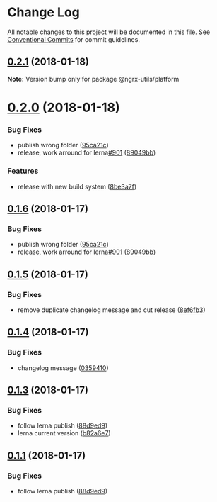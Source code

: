 # Change Log

All notable changes to this project will be documented in this file.
See [Conventional Commits](https://conventionalcommits.org) for commit guidelines.

<a name="0.2.1"></a>

## [0.2.1](https://github.com/ngrx-utils/ngrx-utils/compare/v0.2.0...v0.2.1) (2018-01-18)

**Note:** Version bump only for package @ngrx-utils/platform

<a name="0.2.0"></a>

# [0.2.0](https://github.com/ngrx-utils/ngrx-utils/compare/v0.1.5...v0.2.0) (2018-01-18)

### Bug Fixes

* publish wrong folder ([95ca21c](https://github.com/ngrx-utils/ngrx-utils/commit/95ca21c))
* release, work arround for lerna[#901](https://github.com/ngrx-utils/ngrx-utils/issues/901) ([89049bb](https://github.com/ngrx-utils/ngrx-utils/commit/89049bb))

### Features

* release with new build system ([8be3a7f](https://github.com/ngrx-utils/ngrx-utils/commit/8be3a7f))

<a name="0.1.6"></a>

## [0.1.6](https://github.com/ngrx-utils/ngrx-utils/compare/v0.1.5...v0.1.6) (2018-01-17)

### Bug Fixes

* publish wrong folder ([95ca21c](https://github.com/ngrx-utils/ngrx-utils/commit/95ca21c))
* release, work arround for lerna[#901](https://github.com/lerna/lerna/issues/901) ([89049bb](https://github.com/ngrx-utils/ngrx-utils/commit/89049bb))

<a name="0.1.5"></a>

## [0.1.5](https://github.com/ngrx-utils/ngrx-utils/compare/v0.1.4...v0.1.5) (2018-01-17)

### Bug Fixes

* remove duplicate changelog message and cut release ([8ef6fb3](https://github.com/ngrx-utils/ngrx-utils/commit/8ef6fb3))

<a name="0.1.4"></a>

## [0.1.4](https://github.com/ngrx-utils/ngrx-utils/compare/v0.1.3...v0.1.4) (2018-01-17)

### Bug Fixes

* changelog message ([0359410](https://github.com/ngrx-utils/ngrx-utils/commit/0359410))

<a name="0.1.3"></a>

## [0.1.3](https://github.com/ngrx-utils/ngrx-utils/compare/v0.1.2...v0.1.3) (2018-01-17)

### Bug Fixes

* follow lerna publish ([88d9ed9](https://github.com/ngrx-utils/ngrx-utils/commit/88d9ed9))
* lerna current version ([b82a6e7](https://github.com/ngrx-utils/ngrx-utils/commit/b82a6e7))

<a name="0.1.1"></a>

## [0.1.1](https://github.com/ngrx-utils/ngrx-utils/compare/v0.1.2...v0.1.1) (2018-01-17)

### Bug Fixes

* follow lerna publish ([88d9ed9](https://github.com/ngrx-utils/ngrx-utils/commit/88d9ed9))
